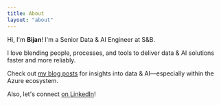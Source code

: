 ```yaml
---
title: About
layout: "about"
---
```


Hi, I'm **Bijan**! I'm a Senior Data & AI Engineer at S&B.

I love blending people, processes, and tools to deliver data & AI solutions faster and more reliably.

Check out [my blog posts] for insights into data & AI—especially within the Azure ecosystem.

Also, let's connect [on LinkedIn]!



[my blog posts]: /blog/
[on LinkedIn]: https://linkedin.com/in/bijancamp
